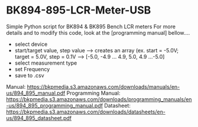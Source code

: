 # BK894-895-LCR-Meter-USB
Simple Python script for BK894 &amp; BK895 Bench LCR meters 
For more details and to modify this code, look at the [programming manual] bellow....

- select device
- start/target value, step value --> creates an array
  (ex. start = -5.0V; target = 5.0V, step = 0.1V 
--> [-5.0, -4.9 ... 4.9, 5.0, 4.9 ...-5.0]
- select measurement type
- set Frequency
- save to .csv

Manual: https://bkpmedia.s3.amazonaws.com/downloads/manuals/en-us/894_895_manual.pdf
Programming Manual: https://bkpmedia.s3.amazonaws.com/downloads/programming_manuals/en-us/894_895_programming_manual.pdf
Datasheet: https://bkpmedia.s3.amazonaws.com/downloads/datasheets/en-us/894_895_datasheet.pdf
